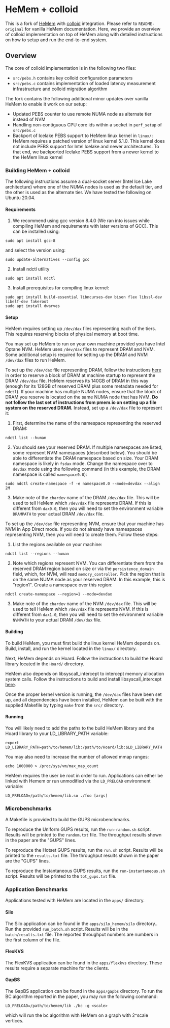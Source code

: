 # HeMem + colloid

This is a fork of [HeMem](https://bitbucket.org/ajaustin/hemem/src/master/) with [colloid](https://github.com/webglider/colloid/) integration. Please refer to `README-original` for vanilla HeMem documentation. Here, we provide an overview of colloid implementation on top of HeMem along with detailed instructions on how to setup and run the end-to-end system.

## Overview

The core of colloid implementation is in the following two files:
* `src/pebs.h` contains key colloid configuration parameters
* `src/pebs.c` contains implementation of loaded latency measurement infrastructure and colloid migration algorithm

The fork contains the following additional minor updates over vanilla HeMem to enable it work on our setup:
* Updated PEBS counter to use remote NUMA node as alternate tier instead of NVM
* Handling non-contiguous CPU core ids within a socket in `perf_setup` of `src/pebs.c`
* Backport of Icelake PEBS support to HeMem linux kernel in `linux/`: HeMem requires a patched version of linux kernel 5.1.0. This kernel does not include PEBS support for Intel Icelake and newer architectures. To that end, we backported Icelake PEBS support from a newer kernel to the HeMem linux kernel

### Building HeMem + colloid

The following instructions assume a dual-socket server (Intel Ice Lake architecture) where one of the NUMA nodes is used as the default tier, and the other is used as the alternate tier. We have tested the following on Ubuntu 20.04.

#### Requirements

1. We recommend using gcc version 8.4.0 (We ran into issues while compiling HeMem and requirements with later versions of GCC). This can be installed using:
   
```
sudo apt install gcc-8
```
and select the version using:
```
sudo update-alternatives --config gcc
```

2. Install ndctl utility

```
sudo apt install ndctl
```

3. Install prerequisites for compiling linux kernel:

```
sudo apt install build-essential libncurses-dev bison flex libssl-dev libelf-dev fakeroot
sudo apt install dwarves
```

#### Setup

HeMem requires setting up `/dev/dax` files representing each of the tiers. This requires reserving blocks of physical memory at boot time.   

You may set up HeMem to run on your own machine provided you have Intel Optane NVM. HeMem uses `/dev/dax` files to represent DRAM and NVM. Some additional setup is required for setting up the DRAM and NVM `/dev/dax` files to run HeMem.

To set up the `/dev/dax` file representing DRAM, follow the instructions [here](https://pmem.io/2016/02/22/pm-emulation.html "here") in order to reserve a block of DRAM at machine startup to represent the DRAM `/dev/dax` file. HeMem reserves its 140GB of DRAM in this way (enough for its 128GB of reserved DRAM plus some metadata needed for `ndctl`). If your machine has multiple NUMA nodes, ensure that the block of DRAM you reserve is located on the same NUMA node that has NVM. **Do not follow the last set of instructions from pmem.io on setting up a file system on the reserved DRAM.** Instead, set up a `/dev/dax` file to represent it:

1. First, determine the name of the namespace representing the reserved DRAM:

`ndctl list --human`

2. You should see your reserved DRAM. If multiple namespaces are listed, some represent NVM namespaces (described below). You should be able to differentiate the DRAM namespace based on size. Your DRAM namespace is likely in `fsdax` mode. Change the namespace over to `devdax` mode using the following command (in this example, the DRAM namespace is called `namespace0.0`):

`sudo ndctl create-namespace -f -e namespace0.0 --mode=devdax --align 2M`

3. Make note of the `chardev` name of the DRAM `/dev/dax` file. This will be used to tell HeMem which `/dev/dax` file represents DRAM. If this is different from `dax0.0`, then you will need to set the environment variable `DRAMPATH` to your actual DRAM `/dev/dax` file.

To set up the `/dev/dax` file representing NVM, ensure that your machine has NVM in App Direct mode. If you do not already have namespaces representing NVM, then you will need to create them. Follow these steps:

1. List the regions available on your machine:

`ndctl list --regions --human`

2. Note which regions represent NVM. You can differentiate them from the reserved DRAM region based on size or via the `persistence_domain` field, which, for NVM, will read `memory_controller`. Pick the region that is on the same NUMA node as your reserved DRAM. In this example, this is "region1". Create a namespace over this region:

`ndctl create-namespace --region=1 --mode=devdax`

3. Make note of the `chardev` name of the NVM `/dev/dax` file. This will be used to tell HeMem which `/dev/dax` file represents NVM. If this is different from `dax1.0`, then you will need to set the environment variable `NVMPATH` to your actual DRAM `/dev/dax` file.


#### Building

To build HeMem, you must first build the linux kernel HeMem depends on. Build, install, and run the kernel located in the `linux/` directory.

Next, HeMem depends on Hoard. Follow the instructions to build the Hoard library located in the `Hoard/` directory.

HeMem also depends on libsyscall_intercept to intercept memory allocation system calls. Follow the instructions to build and install libsyscall_intercept [here](https://github.com/pmem/syscall_intercept).

Once the proper kernel version is running, the `/dev/dax` files have been set up, and all dependencies have been installed, HeMem can be built with the supplied Makefile by typing `make` from the `src/` directory.

#### Running

You will likely need to add the paths to the build HeMem library and the Hoard library to your LD_LIBRARY_PATH variable:

`export LD_LIBRARY_PATH=path/to/hemem/lib:/path/to/Hoard/lib:$LD_LIBRARY_PATH`

You may also need to increase the number of allowed mmap ranges:

`echo 1000000 > /proc/sys/vm/max_map_count`

HeMem requires the user be root in order to run. Applications can either be linked with Hemem or run unmodified via the `LD_PRELOAD` environment variable:

`LD_PRELOAD=/path/to/hemem/lib.so ./foo [args]`

### Microbenchmarks

A Makefile is provided to build the GUPS microbenchmarks.

To reproduce the Uniform GUPS results, run the `run-random.sh` script. Results will be printed to the `random.txt` file. The throughput results shown in the paper are the "GUPS" lines.

To reproduce the Hotset GUPS results, run the `run.sh` script. Results will be printed to the `results.txt` file. The throughput results shown in the paper are the "GUPS" lines.

To reproduce the Instantaneous GUPS results, run the `run-instantaneous.sh` script. Results will be printed to the `tot_gups.txt` file.

### Application Benchmarks

Applications tested with HeMem are located in the `apps/` directory.

#### Silo 

The Silo application can be found in the `apps/silo_hemem/silo` directory.. Run the provided `run_batch.sh` script. Results will be in the `batch/results.txt` file. The reported throughput numbers are numbers in the first column of the file.

#### FlexKVS

The FlexKVS application can be found in the `apps/flexkvs` directory. These results require a separate machine for the clients.

#### GapBS

The GapBS application can be found in the `apps/gapbs` directory. To run the BC algorithm reported in the paper, you may run the following command:

`LD_PRELOAD=/path/to/hemem/lib ./bc -g <scale>`

which will run the bc algorithm with HeMem on a graph with 2^scale vertices.

